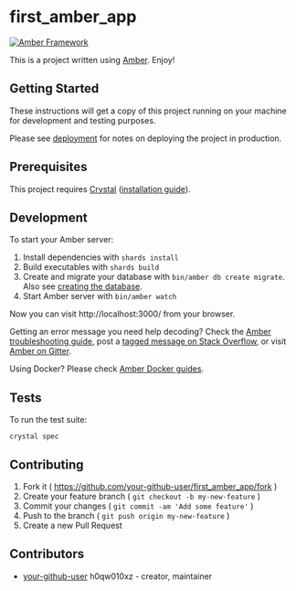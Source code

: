 # first_amber_app

[![Amber Framework](https://img.shields.io/badge/using-amber_framework-orange.svg)](https://amberframework.org)

This is a project written using [Amber](https://amberframework.org). Enjoy!

## Getting Started

These instructions will get a copy of this project running on your machine for development and testing purposes.

Please see [deployment](https://docs.amberframework.org/amber/deployment) for notes on deploying the project in production.

## Prerequisites

This project requires [Crystal](https://crystal-lang.org/) ([installation guide](https://crystal-lang.org/docs/installation/)).

## Development

To start your Amber server:

1. Install dependencies with `shards install`
2. Build executables with `shards build`
3. Create and migrate your database with `bin/amber db create migrate`. Also see [creating the database](https://docs.amberframework.org/amber/guides/create-new-app#creating-the-database).
4. Start Amber server with `bin/amber watch`

Now you can visit http://localhost:3000/ from your browser.

Getting an error message you need help decoding? Check the [Amber troubleshooting guide](https://docs.amberframework.org/amber/troubleshooting), post a [tagged message on Stack Overflow](https://stackoverflow.com/questions/tagged/amber-framework), or visit [Amber on Gitter](https://gitter.im/amberframework/amber).

Using Docker? Please check [Amber Docker guides](https://docs.amberframework.org/amber/guides/docker).

## Tests

To run the test suite:

```
crystal spec
```

## Contributing

1. Fork it ( https://github.com/your-github-user/first_amber_app/fork )
2. Create your feature branch ( `git checkout -b my-new-feature` )
3. Commit your changes ( `git commit -am 'Add some feature'` )
4. Push to the branch ( `git push origin my-new-feature` )
5. Create a new Pull Request

## Contributors

- [your-github-user](https://github.com/your-github-user) h0qw010xz - creator, maintainer
